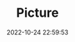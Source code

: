 ---
weight: 1
images:
- /images/edited/29.jpeg
title: Picture
date: 2022-10-24 22:59:53
tags: [luminar neo,work,person]
---